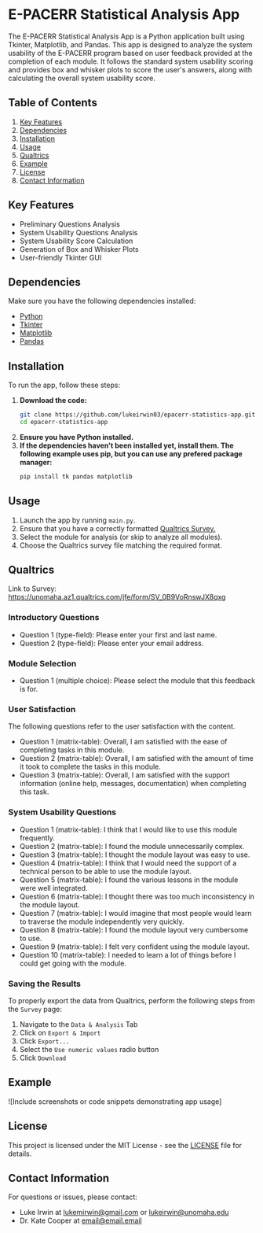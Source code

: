 # E-PACERR Statistical Analysis App

The E-PACERR Statistical Analysis App is a Python application built using Tkinter, Matplotlib, and Pandas. This app is designed to analyze the system usability of the E-PACERR program based on user feedback provided at the completion of each module. It follows the standard system usability scoring and provides box and whisker plots to score the user's answers, along with calculating the overall system usability score.

## Table of Contents
1. [Key Features](#key-features)
2. [Dependencies](#dependencies)
3. [Installation](#installation)
4. [Usage](#usage)
5. [Qualtrics](#qualtrics)
6. [Example](#example)
7. [License](#license)
8. [Contact Information](#contact-information)

## Key Features

- Preliminary Questions Analysis
- System Usability Questions Analysis
- System Usability Score Calculation
- Generation of Box and Whisker Plots
- User-friendly Tkinter GUI

## Dependencies

Make sure you have the following dependencies installed:

- [Python](https://www.python.org/)
- [Tkinter](https://docs.python.org/3/library/tkinter.html)
- [Matplotlib](https://matplotlib.org/)
- [Pandas](https://pandas.pydata.org/)

## Installation

To run the app, follow these steps:

1. **Download the code:**
   ```bash
   git clone https://github.com/lukeirwin03/epacerr-statistics-app.git
   cd epacerr-statistics-app

2. **Ensure you have Python installed.**
3. **If the dependencies haven't been installed yet, install them. The following example uses pip, but you can use any prefered package manager:**
   ```bash
   pip install tk pandas matplotlib

## Usage

1. Launch the app by running `main.py`.
2. Ensure that you have a correctly formatted [Qualtrics Survey.](#Qualtrics)
3. Select the module for analysis (or skip to analyze all modules).
4. Choose the Qualtrics survey file matching the required format.

## Qualtrics
Link to Survey: https://unomaha.az1.qualtrics.com/jfe/form/SV_0B9VoRnswJX8qxg

### Introductory Questions
- Question 1 (type-field): Please enter your first and last name.
- Question 2 (type-field): Please enter your email address.
  
### Module Selection
- Question 1 (multiple choice): Please select the module that this feedback is for.

### User Satisfaction
The following questions refer to the user satisfaction with the content.
- Question 1 (matrix-table): Overall, I am satisfied with the ease of completing tasks in this module.
- Question 2 (matrix-table): Overall, I am satisfied with the amount of time it took to complete the tasks in this module.
- Question 3 (matrix-table): Overall, I am satisfied with the support information (online help, messages, documentation) when completing this task.

### System Usability Questions
- Question 1 (matrix-table): I think that I would like to use this module frequently.
- Question 2 (matrix-table): I found the module unnecessarily complex.
- Question 3 (matrix-table): I thought the module layout was easy to use.
- Question 4 (matrix-table): I think that I would need the support of a technical person to be able to use the module layout.
- Question 5 (matrix-table): I found the various lessons in the module were well integrated.
- Question 6 (matrix-table): I thought there was too much inconsistency in the module layout.
- Question 7 (matrix-table): I would imagine that most people would learn to traverse the module independently very quickly.
- Question 8 (matrix-table): I found the module layout very cumbersome to use.
- Question 9 (matrix-table): I felt very confident using the module layout.
- Question 10 (matrix-table): I needed to learn a lot of things before I could get going with the module.

### Saving the Results
To properly export the data from Qualtrics, perform the following steps from the `Survey` page:
1. Navigate to the `Data & Analysis` Tab
2. Click on `Export & Import`
3. Click `Export...`
4. Select the `Use numeric values` radio button
5. Click `Download`

## Example

![Include screenshots or code snippets demonstrating app usage]

## License
This project is licensed under the MIT License - see the [LICENSE](LICENSE) file for details.

## Contact Information

For questions or issues, please contact:
- Luke Irwin at lukemirwin@gmail.com or lukeirwin@unomaha.edu
- Dr. Kate Cooper at email@email.email
